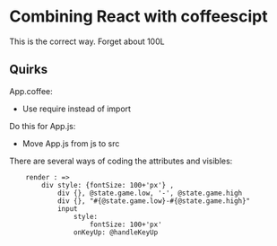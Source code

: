 # Combining React with coffeescipt

This is the correct way. Forget about 100L

## Quirks

App.coffee: 

* Use require instead of import

Do this for App.js:

* Move App.js from js to src

There are several ways of coding the attributes and visibles:
```
	render : =>
		div style: {fontSize: 100+'px'} ,
			div {}, @state.game.low, '-', @state.game.high
			div {}, "#{@state.game.low}-#{@state.game.high}"
			input 
				style: 
					fontSize: 100+'px'
				onKeyUp: @handleKeyUp
```

